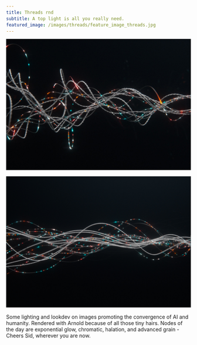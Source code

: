```yaml
---
title: Threads rnd
subtitle: A top light is all you really need.
featured_image: /images/threads/feature_image_threads.jpg
---
```


![rnd](/images/threads/page_08_v009.jpg)

![rnd](/images/threads/page_06_v009.jpg)

Some lighting and lookdev on images promoting the convergence of AI and humanity. Rendered with Arnold because of all those tiny hairs. Nodes of the day are exponential glow, chromatic, halation, and advanced grain - Cheers Sid, wherever you are now.
